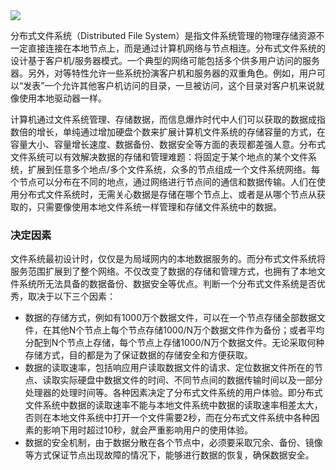 <img src="http://www.assignmenthelp.net/images/page_images/Distributed%20File%20System.jpg">

分布式文件系统（Distributed File System）是指文件系统管理的物理存储资源不一定直接连接在本地节点上，而是通过计算机网络与节点相连。分布式文件系统的设计基于客户机/服务器模式。一个典型的网络可能包括多个供多用户访问的服务器。另外，对等特性允许一些系统扮演客户机和服务器的双重角色。例如，用户可以“发表”一个允许其他客户机访问的目录，一旦被访问，这个目录对客户机来说就像使用本地驱动器一样。

计算机通过文件系统管理、存储数据，而信息爆炸时代中人们可以获取的数据成指数倍的增长，单纯通过增加硬盘个数来扩展计算机文件系统的存储容量的方式，在容量大小、容量增长速度、数据备份、数据安全等方面的表现都差强人意。分布式文件系统可以有效解决数据的存储和管理难题：将固定于某个地点的某个文件系统，扩展到任意多个地点/多个文件系统，众多的节点组成一个文件系统网络。每个节点可以分布在不同的地点，通过网络进行节点间的通信和数据传输。人们在使用分布式文件系统时，无需关心数据是存储在哪个节点上、或者是从哪个节点从获取的，只需要像使用本地文件系统一样管理和存储文件系统中的数据。

### 决定因素

文件系统最初设计时，仅仅是为局域网内的本地数据服务的。而分布式文件系统将服务范围扩展到了整个网络。不仅改变了数据的存储和管理方式，也拥有了本地文件系统所无法具备的数据备份、数据安全等优点。判断一个分布式文件系统是否优秀，取决于以下三个因素：
* 数据的存储方式，例如有1000万个数据文件，可以在一个节点存储全部数据文件，在其他N个节点上每个节点存储1000/N万个数据文件作为备份；或者平均分配到N个节点上存储，每个节点上存储1000/N万个数据文件。无论采取何种存储方式，目的都是为了保证数据的存储安全和方便获取。
* 数据的读取速率，包括响应用户读取数据文件的请求、定位数据文件所在的节点、读取实际硬盘中数据文件的时间、不同节点间的数据传输时间以及一部分处理器的处理时间等。各种因素决定了分布式文件系统的用户体验。即分布式文件系统中数据的读取速率不能与本地文件系统中数据的读取速率相差太大，否则在本地文件系统中打开一个文件需要2秒，而在分布式文件系统中各种因素的影响下用时超过10秒，就会严重影响用户的使用体验。
* 数据的安全机制，由于数据分散在各个节点中，必须要采取冗余、备份、镜像等方式保证节点出现故障的情况下，能够进行数据的恢复，确保数据安全。
